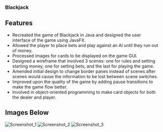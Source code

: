 ### Blackjack

## Features
* Recreated the game of Blackjack in Java and designed the user interface of the game using JavaFX.
* Allowed the player to place bets and play against an AI until they run out of money. 
* Processed images for cards to be displayed on the game GUI.
* Designed a wireframe that involved 3 scenes: one for rules and setting starting money, one for setting bets, and the last for playing the game.
* Amended initial design to change border panes instead of scenes after scenes would cause the information to be lost between scene switches.
* Improved upon the quality of the game by adding pause transitions to make the game flow better.
* Involved in object-oriented programming to make card objects for both the dealer and player.

## Images Below

![Screenshot_1](https://github.com/jhwang35/BlackjackGame/assets/96154198/776c3460-e2fb-4a3e-b280-f3344b70ea46)
![Screenshot_2](https://github.com/jhwang35/BlackjackGame/assets/96154198/36f81c71-cbcb-4f3a-8602-86a2528948ce)
![Screenshot_3](https://github.com/jhwang35/BlackjackGame/assets/96154198/68020e2d-6115-46fd-82ea-6690747ad8c4)
